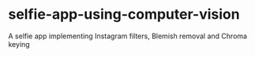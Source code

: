 # selfie-app-using-computer-vision
A selfie app implementing Instagram filters, Blemish removal and Chroma keying
